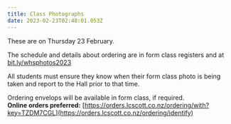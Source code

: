 ```yaml
---
title: Class Photographs
date: 2023-02-23T02:48:01.053Z
---
```

These are on Thursday 23 February.  

The schedule and details about ordering are in form class registers and at
[bit.ly/whsphotos2023](https://docs.google.com/document/d/1dozKQMHaLUs299QdYFHdc0JFhTGvrim4PG5evGMP0KE/edit)  

All students must ensure they know when their form class photo is being taken and report to the Hall prior to that time.  

Ordering envelops will be available in form class, if required.  
**Online orders preferred:** [https://orders.lcscott.co.nz/ordering/with?key=TZDM7CGL](https://orders.lcscott.co.nz/ordering/identify)
